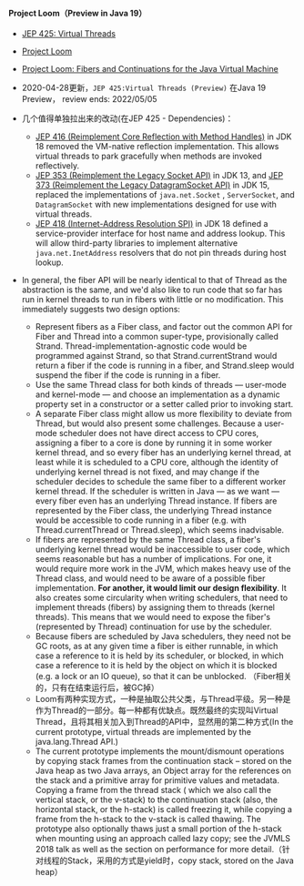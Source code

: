 #### Project Loom（Preview in Java 19）

- [JEP 425: Virtual Threads](https://openjdk.java.net/jeps/425)
- [Project Loom](https://wiki.openjdk.java.net/display/loom)
- [Project Loom: Fibers and Continuations for the Java Virtual Machine](http://cr.openjdk.java.net/~rpressler/loom/Loom-Proposal.html)
- 2020-04-28更新，`JEP 425:Virtual Threads (Preview)` 在Java 19 Preview， review ends: 2022/05/05

- 几个值得单独拉出来的改动(在JEP 425 - Dependencies)：
    - [JEP 416 (Reimplement Core Reflection with Method Handles)](https://openjdk.java.net/jeps/416) in JDK 18 removed the VM-native reflection implementation.
      This allows virtual threads to park gracefully when methods are invoked reflectively.
    - [JEP 353 (Reimplement the Legacy Socket API)](https://openjdk.java.net/jeps/353) in JDK 13,
      and [JEP 373 (Reimplement the Legacy DatagramSocket API)](https://openjdk.java.net/jeps/373) in JDK 15, replaced the implementations of `java.net.Socket`
      , `ServerSocket`, and `DatagramSocket` with new implementations designed for use with virtual threads.
    - [JEP 418 (Internet-Address Resolution SPI)](https://openjdk.java.net/jeps/418) in JDK 18 defined a service-provider interface for host name and address
      lookup. This will allow third-party libraries to implement alternative `java.net.InetAddress` resolvers that do not pin threads during host lookup.

- In general, the fiber API will be nearly identical to that of Thread as the abstraction is the same, and we'd also like to run code that so far has run in
  kernel threads to run in fibers with little or no modification. This immediately suggests two design options:
    - Represent fibers as a Fiber class, and factor out the common API for Fiber and Thread into a common super-type, provisionally called Strand.
      Thread-implementation-agnostic code would be programmed against Strand, so that Strand.currentStrand would return a fiber if the code is running in a
      fiber, and Strand.sleep would suspend the fiber if the code is running in a fiber.
    - Use the same Thread class for both kinds of threads — user-mode and kernel-mode — and choose an implementation as a dynamic property set in a constructor
      or a setter called prior to invoking start.
    - A separate Fiber class might allow us more flexibility to deviate from Thread, but would also present some challenges. Because a user-mode scheduler does
      not have direct access to CPU cores, assigning a fiber to a core is done by running it in some worker kernel thread, and so every fiber has an underlying
      kernel thread, at least while it is scheduled to a CPU core, although the identity of underlying kernel thread is not fixed, and may change if the
      scheduler decides to schedule the same fiber to a different worker kernel thread. If the scheduler is written in Java — as we want — every fiber even has
      an underlying Thread instance. If fibers are represented by the Fiber class, the underlying Thread instance would be accessible to code running in a
      fiber (e.g. with Thread.currentThread or Thread.sleep), which seems inadvisable.
    - If fibers are represented by the same Thread class, a fiber's underlying kernel thread would be inaccessible to user code, which seems reasonable but has
      a number of implications. For one, it would require more work in the JVM, which makes heavy use of the Thread class, and would need to be aware of a
      possible fiber implementation. **For another, it would limit our design flexibility**. It also creates some circularity when writing schedulers, that need
      to
      implement threads (fibers) by assigning them to threads (kernel threads). This means that we would need to expose the fiber's (represented by Thread)
      continuation for use by the scheduler.
    - Because fibers are scheduled by Java schedulers, they need not be GC roots, as at any given time a fiber is either runnable, in which case a reference to
      it is held by its scheduler, or blocked, in which case a reference to it is held by the object on which it is blocked (e.g. a lock or an IO queue), so
      that it can be unblocked. （Fiber相关的，只有在结束运行后，被GC掉）
    - Loom有两种实现方式，一种是抽取公共父类，与Thread平级。另一种是作为Thread的一部分。每一种都有优缺点。既然最终的实现叫Virtual Thread，且将其相关加入到Thread的API中，显然用的第二种方式(In the current prototype, virtual threads
      are implemented by the java.lang.Thread API.)
    - The current prototype implements the mount/dismount operations by copying stack frames from the continuation stack – stored on the Java heap as two Java
      arrays, an Object array for the references on the stack and a primitive array for primitive values and metadata. Copying a frame from the thread stack (
      which we also call the vertical stack, or the v-stack) to the continuation stack (also, the horizontal stack, or the h-stack) is called freezing it, while
      copying a frame from the h-stack to the v-stack is called thawing. The prototype also optionally thaws just a small portion of the h-stack when mounting
      using an approach called lazy copy; see the JVMLS 2018 talk as well as the section on performance for more detail.（针对线程的Stack，采用的方式是yield时，copy stack,
      stored on the Java heap）
